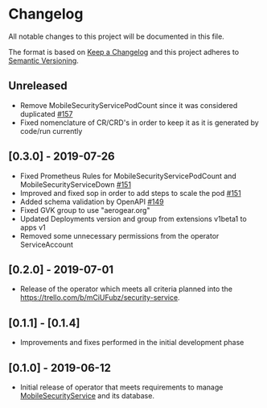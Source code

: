 # Changelog
All notable changes to this project will be documented in this file.

The format is based on [Keep a Changelog](http://keepachangelog.com/en/1.0.0/)
and this project adheres to [Semantic Versioning](http://semver.org/spec/v2.0.0.html).

## Unreleased
- Remove MobileSecurityServicePodCount since it was considered duplicated [#157](https://github.com/aerogear/mobile-security-service-operator/pull/157)
- Fixed nomenclature of CR/CRD's in order to keep it as it is generated by code/run currently

## [0.3.0] - 2019-07-26
- Fixed Prometheus Rules for MobileSecurityServicePodCount and MobileSecurityServiceDown [#151](https://github.com/aerogear/mobile-security-service-operator/pull/151)
- Improved and fixed sop in order to add steps to scale the pod [#151](https://github.com/aerogear/mobile-security-service-operator/pull/151)
- Added schema validation by OpenAPI [#149](https://github.com/aerogear/mobile-security-service-operator/pull/149)
- Fixed GVK group to use "aerogear.org"
- Updated Deployments version and group from extensions v1beta1 to apps v1
- Removed some unnecessary permissions from the operator ServiceAccount

## [0.2.0] - 2019-07-01
- Release of the operator which meets all criteria planned into the https://trello.com/b/mCiUFubz/security-service.

## [0.1.1] - [0.1.4]
- Improvements and fixes performed in the initial development phase

## [0.1.0] - 2019-06-12
- Initial release of operator that meets requirements to manage [MobileSecurityService](https://github.com/aerogear/mobile-security-service) and its database.
